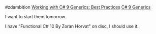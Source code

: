 #zdambition 
[Working with C# 9 Generics: Best Practices](https://app.pluralsight.com/library/courses/working-c-sharp-generics-best-practices/table-of-contents)
[C# 9 Generics](https://app.pluralsight.com/library/courses/c-sharp-generics/table-of-contents)

I want to start them tomorrow.

I have "Functional C# 10 By Zoran Horvat" on disc, I should use it.